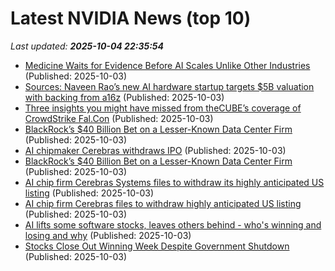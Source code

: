 # Latest NVIDIA News (top 10)
_Last updated: **2025-10-04 22:35:54**_

- [Medicine Waits for Evidence Before AI Scales Unlike Other Industries](http://www.pymnts.com/artificial-intelligence-2/2025/medicine-waits-for-evidence-before-ai-scales-unlike-other-industries/) (Published: 2025-10-03)
- [Sources: Naveen Rao’s new AI hardware startup targets $5B valuation with backing from a16z](https://techcrunch.com/2025/10/03/sources-naveen-raos-new-ai-hardware-startup-targets-5b-valuation-with-backing-from-a16z/) (Published: 2025-10-03)
- [Three insights you might have missed from theCUBE’s coverage of CrowdStrike Fal.Con](https://siliconangle.com/2025/10/03/crowdstrike-bets-autonomous-cybersecurity-fal-con-crowdstrikefalcon/) (Published: 2025-10-03)
- [BlackRock’s $40 Billion Bet on a Lesser-Known Data Center Firm](https://www.livemint.com/companies/company-results/blackrocks-40-billion-bet-on-a-lesser-known-data-center-firm-11759526257917.html) (Published: 2025-10-03)
- [AI chipmaker Cerebras withdraws IPO](https://www.cnbc.com/2025/10/03/cerebras-withdraws-ipo-ai.html) (Published: 2025-10-03)
- [BlackRock’s $40 Billion Bet on a Lesser-Known Data Center Firm](https://financialpost.com/pmn/business-pmn/blackrocks-40-billion-bet-on-a-lesser-known-data-center-firm) (Published: 2025-10-03)
- [AI chip firm Cerebras Systems files to withdraw its highly anticipated US listing](https://www.channelnewsasia.com/business/ai-chip-firm-cerebras-systems-files-withdraw-its-highly-anticipated-us-listing-5384471) (Published: 2025-10-03)
- [AI chip firm Cerebras files to withdraw highly anticipated US listing](https://www.channelnewsasia.com/business/ai-chip-firm-cerebras-files-withdraw-highly-anticipated-us-listing-5384471) (Published: 2025-10-03)
- [AI lifts some software stocks, leaves others behind - who's winning and losing and why](https://www.zdnet.com/article/ai-lifts-some-software-stocks-leaves-others-behind-whos-winning-and-losing-and-why/) (Published: 2025-10-03)
- [Stocks Close Out Winning Week Despite Government Shutdown](https://www.newser.com/story/376319/stocks-close-out-winning-week-despite-government-shutdown.html) (Published: 2025-10-03)
